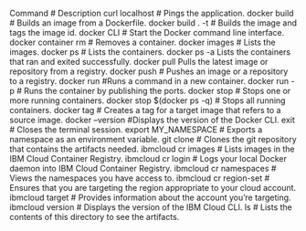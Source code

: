 Command #    Description
curl localhost	#    Pings the application.
docker build	#   Builds an image from a Dockerfile.
docker build . -t	#   Builds the image and tags the image id.
docker CLI	#   Start the Docker command line interface.
docker container rm	#   Removes a container.
docker images	#   Lists the images.
docker ps	#   Lists the containers.
docker ps -a	    Lists the containers that ran and exited successfully.
docker pull	    Pulls the latest image or repository from a registry.
docker push	#   Pushes an image or a repository to a registry.
docker run	#Runs a command in a new container.
docker run -p	#   Runs the container by publishing the ports.
docker stop	#   Stops one or more running containers.
docker stop $(docker ps -q)     #	Stops all running containers.
docker tag	#   Creates a tag for a target image that refers to a source image.
docker –version	#Displays the version of the Docker CLI.
exit	# Closes the terminal session.
export MY_NAMESPACE	#   Exports a namespace as an environment variable.
git clone	#   Clones the git repository that contains the artifacts needed.
ibmcloud cr images	#   Lists images in the IBM Cloud Container Registry.
ibmcloud cr login	#   Logs your local Docker daemon into IBM Cloud Container Registry.
ibmcloud cr namespaces	#   Views the namespaces you have access to.
ibmcloud cr region-set	#   Ensures that you are targeting the region appropriate to your cloud account.
ibmcloud target	#   Provides information about the account you’re targeting.
ibmcloud version	#   Displays the version of the IBM Cloud CLI.
ls	#   Lists the contents of this directory to see the artifacts.
